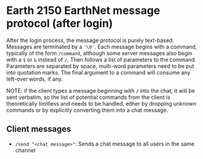 # Earth 2150 EarthNet message protocol (after login)

After the login process, the message protocol is purely text-based. Messages are terminated by a `'\0'`.
Each message begins with a command, typically of the form `/command`, although some server messages also begin with
a `$` or `&` instead of `/`. Then follows a list of parameters to the command. Parameters are separated by space,
multi-word parameters need to be put into quotation marks. The final argument to a command will consume any left-over
words, if any.

NOTE: if the client types a message beginning with `/` into the chat, it will be sent verbatim, so the list of
potential commands from the client is theoretically limitless and needs to be handled, either by dropping unknown
commands or by explicitly converting them into a chat message.

## Client messages

- `/send "<chat message>"`:
  Sends a chat message to all users in the same channel
